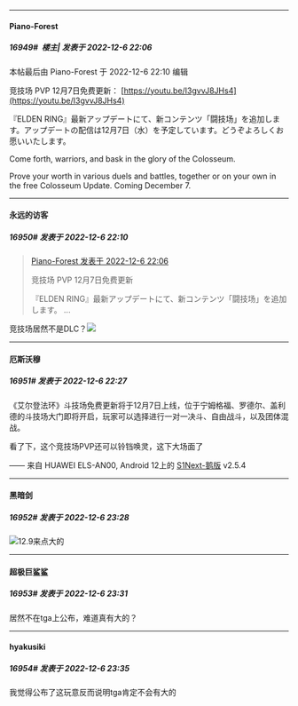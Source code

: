 

*****

####  Piano-Forest  
##### 16949#         楼主| 发表于 2022-12-6 22:06

 本帖最后由 Piano-Forest 于 2022-12-6 22:10 编辑 

竞技场 PVP 12月7日免费更新：
[https://youtu.be/I3gvvJ8JHs4](https://youtu.be/I3gvvJ8JHs4)

『ELDEN RING』最新アップデートにて、新コンテンツ「闘技场」を追加します。アップデートの配信は12月7日（水）を予定しています。どうぞよろしくお愿いいたします。

Come forth, warriors, and bask in the glory of the Colosseum.

Prove your worth in various duels and battles, together or on your own in the free Colosseum Update. Coming December 7.

*****

####  永远的访客  
##### 16950#       发表于 2022-12-6 22:10

<blockquote><a href="httphttps://bbs.saraba1st.com/2b/forum.php?mod=redirect&amp;goto=findpost&amp;pid=58804673&amp;ptid=2009253" target="_blank">Piano-Forest 发表于 2022-12-6 22:06</a>

竞技场 PVP 12月7日免费更新

『ELDEN RING』最新アップデートにて、新コンテンツ「闘技场」を追加します。 ...</blockquote>
竞技场居然不是DLC？<img src="https://static.saraba1st.com/image/smiley/face2017/066.png" referrerpolicy="no-referrer">



*****

####  厄斯沃穆  
##### 16951#       发表于 2022-12-6 22:27

《艾尔登法环》斗技场免费更新将于12月7日上线，位于宁姆格福、罗德尔、盖利德的斗技场大门即将开启，玩家可以选择进行一对一决斗、自由战斗，以及团体混战。

看了下，这个竞技场PVP还可以铃铛唤灵，这下大场面了

—— 来自 HUAWEI ELS-AN00, Android 12上的 [S1Next-鹅版](https://github.com/ykrank/S1-Next/releases) v2.5.4



*****

####  黑暗剑  
##### 16952#       发表于 2022-12-6 23:28

<img src="https://static.saraba1st.com/image/smiley/face2017/067.png" referrerpolicy="no-referrer">12.9来点大的



*****

####  超极巨鲨鲨  
##### 16953#       发表于 2022-12-6 23:31

居然不在tga上公布，难道真有大的？

*****

####  hyakusiki  
##### 16954#       发表于 2022-12-6 23:35

我觉得公布了这玩意反而说明tga肯定不会有大的

